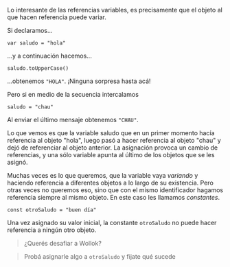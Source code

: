 Lo interesante de las referencias variables, es precisamente que el objeto al que hacen referencia puede variar.

Si declaramos...

`var saludo = "hola"`

...y a continuación hacemos...

`saludo.toUpperCase()` 

...obtenemos `"HOLA"`. ¡Ninguna sorpresa hasta acá!

Pero si en medio de la secuencia intercalamos

`saludo = "chau"`

Al enviar el último mensaje obtenemos `"CHAU"`. 

Lo que vemos es que la variable saludo que en un primer momento hacía referencia al objeto "hola", luego pasó a hacer referencia al objeto "chau" y dejó de referenciar al objeto anterior. La asignación provoca un cambio de referencias, y una sólo variable apunta al último de los objetos que se les asignó. 

Muchas veces es lo que queremos, que la variable vaya _variando_ y haciendo referencia a diferentes objetos a lo largo de su existencia. Pero otras veces no queremos eso, sino que con el mismo identificador hagamos referencia siempre al mismo objeto. En este caso les llamamos *constantes*. 

`const otroSaludo = "buen día"`

Una vez asignado su valor inicial, la constante `otroSaludo` no puede hacer referencia a ningún otro objeto. 

> ¿Querés desafiar a Wollok?

> Probá asignarle algo a `otroSaludo` y fijate qué sucede
